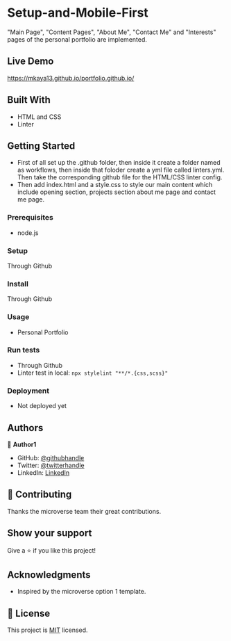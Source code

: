# Setup-and-Mobile-First

"Main Page", "Content Pages", "About Me", "Contact Me" and "Interests" pages of the personal portfolio are implemented.

## Live Demo

https://mkaya13.github.io/portfolio.github.io/

## Built With

- HTML and CSS
- Linter

## Getting Started

- First of all set up the .github folder, then inside it create a folder named as workflows, then inside that foloder create a yml file called linters.yml. Then take the corresponding github file for the HTML/CSS linter config.
- Then add index.html and a style.css to style our main content which include opening section, projects section about me page and contact me page.

### Prerequisites

- node.js

### Setup

Through Github

### Install

Through Github

### Usage

- Personal Portfolio

### Run tests

- Through Github
- Linter test in local:
  `npx stylelint "**/*.{css,scss}"`

### Deployment

- Not deployed yet

## Authors

👤 **Author1**

- GitHub: [@githubhandle](https://github.com/mkaya13)
- Twitter: [@twitterhandle](https://twitter.com/mkaya133)
- LinkedIn: [LinkedIn](https://twitter.com/mkaya133)

## 🤝 Contributing

Thanks the microverse team their great contributions.

## Show your support

Give a ⭐️ if you like this project!

## Acknowledgments

- Inspired by the microverse option 1 template.

## 📝 License

This project is [MIT](./LICENSE) licensed.

